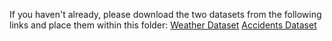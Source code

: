 If you haven't already, please download the two datasets from the following links and place them within this folder:
[Weather Dataset](https://drive.google.com/file/d/103v-GEh8QJS9pvsWb5d9xECDsSbWcTkM/view?usp=sharing)
[Accidents Dataset](https://drive.google.com/file/d/1T7HHim2xZnBN2-pEHqplzya2VOf1BQR-/view?usp=sharing)